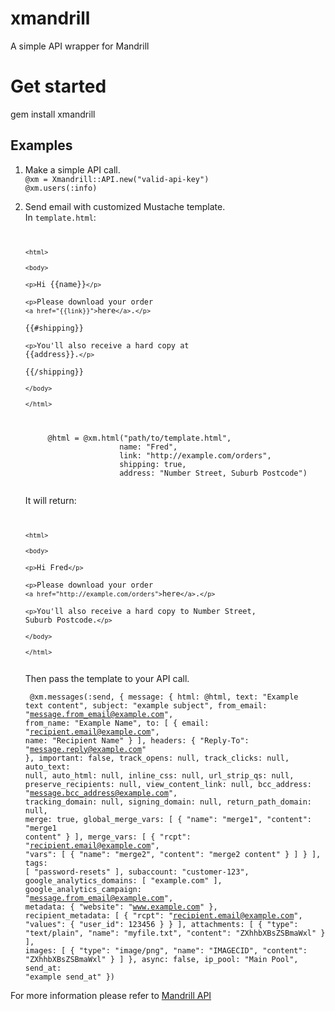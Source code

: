 xmandrill
=========

A simple API wrapper for Mandrill
  
# Get started  
gem install xmandrill  

## Examples  
1. Make a simple API call.  
``@xm = Xmandrill::API.new("valid-api-key")``  
``@xm.users(:info)``  

2. Send email with customized Mustache template.  
	In ``template.html``:  

	<code><pre>  
		`<html>`  
			`<body>`  
				`<p>`Hi {{name}}`</p>`  
				`<p>`Please download your order `<a href="{{link}}">`here`</a>`.`</p>`  
				{{#shipping}}  
					`<p>`You'll also receive a hard copy at {{address}}.`</p>`  
				{{/shipping}}  
			`</body>`  
		`</html>`  
	</pre></code>  
 
	<pre><code>
		@html = @xm.html("path/to/template.html",
	                    name: "Fred",
						link: "http://example.com/orders",
						shipping: true,
						address: "Number Street, Suburb Postcode")
	</code></pre>  

	It will return:  
	<code><pre>  
	    `<html>`  
	        `<body>`  
	            `<p>`Hi Fred`</p>`  
	            `<p>`Please download your order `<a href="http://example.com/orders">`here`</a>`.`</p>`  
	            `<p>`You'll also receive a hard copy to Number Street, Suburb Postcode.`</p>`  
	        `</body>`   
	    `</html>`  
	</pre></code>  
	
	Then pass the template to your API call.  
	<code><pre>
	@xm.messages(:send, {
		message: {
		    html: @html,
		    text: "Example text content",
		    subject: "example subject",
		    from_email: "message.from_email@example.com",
		    from_name: "Example Name",
		    to: [
		        {
		            email: "recipient.email@example.com",
		            name: "Recipient Name"
		        }
		    ],
		    headers: {
		        "Reply-To": "message.reply@example.com"
		    },
		    important: false,
		    track_opens: null,
		    track_clicks: null,
		    auto_text: null,
		    auto_html: null,
		    inline_css: null,
		    url_strip_qs: null,
		    preserve_recipients: null,
		    view_content_link: null,
		    bcc_address: "message.bcc_address@example.com",
		    tracking_domain: null,
		    signing_domain: null,
		    return_path_domain: null,
		    merge: true,
		    global_merge_vars: [
		        {
		            "name": "merge1",
		            "content": "merge1 content"
		        }
		    ],
		    merge_vars: [
		        {
		            "rcpt": "recipient.email@example.com",
		            "vars": [
		                {
		                    "name": "merge2",
		                    "content": "merge2 content"
		                }
		            ]
		        }
		    ],
		    tags: [
		        "password-resets"
		    ],
		    subaccount: "customer-123",
		    google_analytics_domains: [
		        "example.com"
		    ],
		    google_analytics_campaign: "message.from_email@example.com",
		    metadata: {
		        "website": "www.example.com"
		    },
		    recipient_metadata: [
		        {
		            "rcpt": "recipient.email@example.com",
		            "values": {
		                "user_id": 123456
		            }
		        }
		    ],
		    attachments: [
		        {
		            "type": "text/plain",
		            "name": "myfile.txt",
		            "content": "ZXhhbXBsZSBmaWxl"
		        }
		    ],
		    images: [
		        {
		            "type": "image/png",
		            "name": "IMAGECID",
		            "content": "ZXhhbXBsZSBmaWxl"
		        }
		    ]
		},
		async: false,
		ip_pool: "Main Pool",
		send_at: "example send_at"
		})
	</code></pre>
	
For more information please refer to [Mandrill API](https://mandrillapp.com/api/docs/)